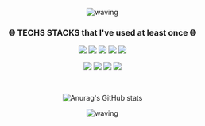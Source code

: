<div align="center">
 
![waving](https://capsule-render.vercel.app/api?type=waving&height=250&text=Hi&#44;&#32;I&#39;m&#32;Hyerim&#33;&fontAlign=50&fontAlignY=40&color=gradient&customColorList=1)

<h3 align="center">🌐 TECHS STACKS that I've used at least once 🌐 </h3>

![](https://img.shields.io/badge/-Java-007396?style=flat-square&logo=java&logoColor=white) ![](https://img.shields.io/badge/-Spring-6DB33F?style=flat-square&logo=spring&logoColor=white) ![](https://img.shields.io/badge/-SpringBoot-6DB33F?style=flat-square&logo=springboot&logoColor=white)
![](https://img.shields.io/badge/-Oracle-F80000?style=flat-square&logo=oracle&logoColor=white) ![](https://img.shields.io/badge/-MySQL-4479A1?style=flat-square&logo=MySQL&logoColor=white)
 
![](https://img.shields.io/badge/-HTML5-E34F26?style=flat-square&logo=css3&logoColor=white) ![](https://img.shields.io/badge/-CSS3-1572B6?style=flat-square&logo=css3&logoColor=white) ![](https://img.shields.io/badge/-Javascript-yellow?style=flat-square&logo=javascript&logoColor=white) ![](https://img.shields.io/badge/-React-61DAFB?style=flat-square&logo=react&logoColor=white)
 
<br>
 
![Anurag's GitHub stats](https://github-readme-stats.vercel.app/api?username=Hyerim926&show_icons=true&theme=buefy&count_private=true)

![waving](https://capsule-render.vercel.app/api?section=footer&type=waving&color=gradient&customColorList=1)
 
</div>

